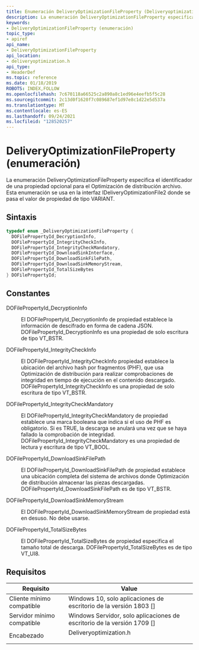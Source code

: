 ```yaml
---
title: Enumeración DeliveryOptimizationFileProperty (Deliveryoptimization.h)
description: La enumeración DeliveryOptimizationFileProperty especifica el identificador de una propiedad opcional para el Optimización de distribución archivo.
keywords:
- DeliveryOptimizationFileProperty (enumeración)
topic_type:
- apiref
api_name:
- DeliveryOptimizationFileProperty
api_location:
- deliveryoptimization.h
api_type:
- HeaderDef
ms.topic: reference
ms.date: 01/18/2019
ROBOTS: INDEX,FOLLOW
ms.openlocfilehash: 7c670118a66525c2a890a8c1ed96e4eefb5f5c28
ms.sourcegitcommit: 2c13d0f1620f7c089687ef1d97e8c1d22e5d537a
ms.translationtype: MT
ms.contentlocale: es-ES
ms.lasthandoff: 09/24/2021
ms.locfileid: "128520257"
---
```

# <a name="deliveryoptimizationfileproperty-enumeration"></a>DeliveryOptimizationFileProperty (enumeración)

La enumeración DeliveryOptimizationFileProperty especifica el identificador de una propiedad opcional para el Optimización de distribución archivo. Esta enumeración se usa en la interfaz IDeliveryOptimizationFile2 donde se pasa el valor de propiedad de tipo VARIANT.

## <a name="syntax"></a>Sintaxis

```C++
typedef enum _DeliveryOptimizationFileProperty {  
  DOFilePropertyId_DecryptionInfo,
  DOFilePropertyId_IntegrityCheckInfo,
  DOFilePropertyId_IntegrityCheckMandatory,
  DOFilePropertyId_DownloadSinkInterface,
  DOFilePropertyId_DownloadSinkFilePath,
  DOFilePropertyId_DownloadSinkMemoryStream,
  DOFilePropertyId_TotalSizeBytes
} DOFilePropertyId;
```

## <a name="constants"></a>Constantes

<dl> <dt>

DOFilePropertyId_DecryptionInfo
</dt> <dd>

El DOFilePropertyId_DecryptionInfo de propiedad establece la información de descifrado en forma de cadena JSON. DOFilePropertyId_DecryptionInfo es una propiedad de solo escritura de tipo VT_BSTR.

</dd> <dt>

DOFilePropertyId_IntegrityCheckInfo
</dt> <dd>

El DOFilePropertyId_IntegrityCheckInfo propiedad establece la ubicación del archivo hash por fragmentos (PHF), que usa Optimización de distribución para realizar comprobaciones de integridad en tiempo de ejecución en el contenido descargado. DOFilePropertyId_IntegrityCheckInfo es una propiedad de solo escritura de tipo VT_BSTR.

</dd> <dt>

DOFilePropertyId_IntegrityCheckMandatory
</dt> <dd>

El DOFilePropertyId_IntegrityCheckMandatory de propiedad establece una marca booleana que indica si el uso de PHF es obligatorio. Si es TRUE, la descarga se anulará una vez que se haya fallado la comprobación de integridad. DOFilePropertyId_IntegrityCheckMandatory es una propiedad de lectura y escritura de tipo VT_BOOL.

</dd> <dt>

DOFilePropertyId_DownloadSinkFilePath
</dt> <dd>

El DOFilePropertyId_DownloadSinkFilePath de propiedad establece una ubicación completa del sistema de archivos donde Optimización de distribución almacenar las piezas descargadas. DOFilePropertyId_DownloadSinkFilePath es de tipo VT_BSTR.

</dd> <dt>

DOFilePropertyId_DownloadSinkMemoryStream
</dt> <dd>

El DOFilePropertyId_DownloadSinkMemoryStream de propiedad está en desuso. No debe usarse.

</dd> <dt>

DOFilePropertyId_TotalSizeBytes
</dt> <dd>

El DOFilePropertyId_TotalSizeBytes de propiedad especifica el tamaño total de descarga. DOFilePropertyId_TotalSizeBytes es de tipo VT_UI8.
</dd> </dl>

## <a name="requirements"></a>Requisitos

| Requisito | Value |
|-------------------------------|----------------------------------------------------------|
| Cliente mínimo compatible<br/> | Windows 10, solo aplicaciones de escritorio de la versión 1803 \[\]<br/>      |
| Servidor mínimo compatible<br/> | Windows Servidor, solo aplicaciones de escritorio de la versión 1709 \[\]<br/>  |
| Encabezado<br/>                   | <dl> <dt>Deliveryoptimization.h</dt> </dl>               |
